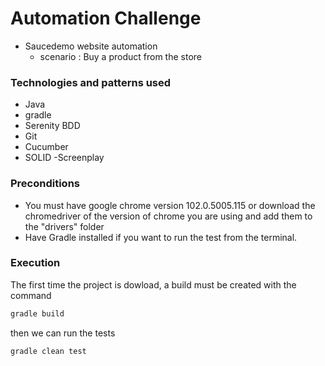 # Automation Challenge
- Saucedemo website automation
    - scenario : Buy a product from the store
### Technologies and patterns used
- Java
- gradle
- Serenity BDD
- Git
- Cucumber
- SOLID
-Screenplay

### Preconditions
- You must have google chrome version 102.0.5005.115 or download the chromedriver of the version of chrome you are using and add them to the "drivers" folder
- Have Gradle installed if you want to run the test from the terminal.

### Execution
The first time the project is dowload, a build must be created with the command
```sh
gradle build
```
then we can run the tests
```sh
gradle clean test
```
